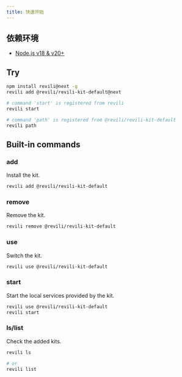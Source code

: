 ```yaml
---
title: 快速开始
---
```


## 依赖环境

- [Node.js v18 & v20+](https://nodejs.org/en/)

## Try

```bash
npm install revili@next -g
revili add @revili/revili-kit-default@next

# command 'start' is registered from revili
revili start

# command 'path' is registered from @revili/revili-kit-default
revili path
```

## Built-in commands

### add

Install the kit.

```bash
revili add @revili/revili-kit-default
```

### remove

Remove the kit.

```bash
revili remove @revili/revili-kit-default
```

### use

Switch the kit.

```bash
revili use @revili/revili-kit-default
```

### start

Start the local services provided by the kit.

```bash
revili use @revili/revili-kit-default
revili start
```

### ls/list

Check the added kits.

```bash
revili ls

# or
revili list
```
